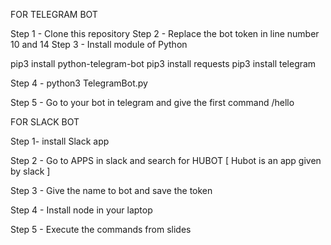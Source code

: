 FOR TELEGRAM BOT

Step 1 - Clone this repository
Step 2 - Replace the bot token in line number 10 and 14
Step 3 - Install module of Python 


pip3 install python-telegram-bot
pip3 install requests
pip3 install telegram

Step 4 - python3 TelegramBot.py

Step 5 - Go to your bot in telegram and give the first command /hello


FOR SLACK BOT

Step 1- install Slack app

Step 2 - Go to APPS in slack and search for HUBOT  [ Hubot is an app given by slack ]

Step 3 - Give the name to bot and save the token

Step 4 - Install node in your laptop

Step 5 - Execute the commands from slides 

